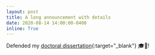 ```yaml
---
layout: post
title: A long announcement with details
date: 2020-08-14 14:00:00-0400
inline: True
---
```


Defended my [doctoral dissertation](https://jyx.jyu.fi/handle/123456789/71016){:target="\_blank"} 🎓🍾!
